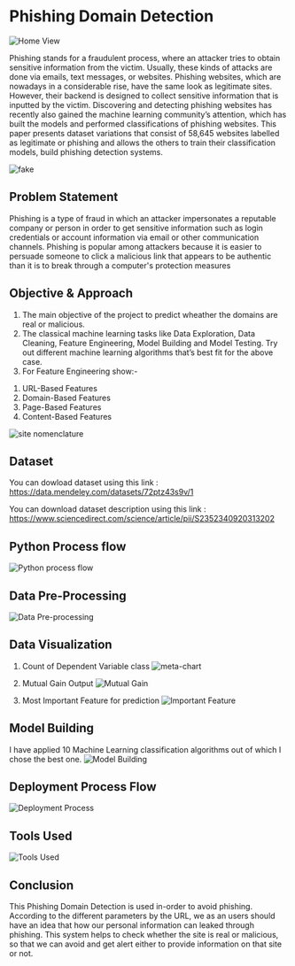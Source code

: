 
# Phishing Domain Detection

![Home View](https://user-images.githubusercontent.com/120026804/213914200-784427f4-548c-4571-b061-1a4955b85735.png)

Phishing stands for a fraudulent process, where an attacker tries to obtain sensitive information from the victim. Usually, these kinds of attacks are done via emails, text messages, or websites. Phishing websites, which are nowadays in a considerable rise, have the same look as legitimate sites. However, their backend is designed to collect sensitive information that is inputted by the victim. Discovering and detecting phishing websites has recently also gained the machine learning community’s attention, which has built the models and performed classifications of phishing websites. This paper presents dataset variations that consist of 58,645 websites labelled as legitimate or phishing and allows the others to train their classification models, 
build phishing detection systems.

![fake](https://user-images.githubusercontent.com/120026804/213918731-facea712-dbec-4d03-80b0-2229fef63b86.jpg)

## Problem Statement
Phishing is a type of fraud in which an attacker impersonates a reputable company or 
person in order to get sensitive information such as login credentials or account 
information via email or other communication channels. Phishing is popular among 
attackers because it is easier to persuade someone to click a malicious link that appears 
to be authentic than it is to break through a computer's protection measures

## Objective & Approach
1) The main objective of the project to predict wheather the domains are real or malicious.
2) The classical machine learning tasks like Data Exploration, Data Cleaning, 
Feature Engineering, Model Building and Model Testing. Try out different machine 
learning algorithms that’s best fit for the above case.
3) For Feature Engineering show:-
  1. URL-Based Features
  2. Domain-Based Features
  3. Page-Based Features
  4. Content-Based Features

![site nomenclature](https://user-images.githubusercontent.com/120026804/213918659-59596661-4cd4-46cf-83f3-366d11915d24.jpg)

## Dataset
You can dowload dataset using this link :
https://data.mendeley.com/datasets/72ptz43s9v/1

You can download dataset description using this link :
https://www.sciencedirect.com/science/article/pii/S2352340920313202

## Python Process flow 
![Python process flow](https://user-images.githubusercontent.com/120026804/213915901-9694ec5c-0a17-4e08-8e75-122eb6d8e881.png)

## Data Pre-Processing
![Data Pre-processing](https://user-images.githubusercontent.com/120026804/213920555-a24e22cc-55c1-48bf-927e-dac4e5c9a46b.png)

## Data Visualization
1) Count of Dependent Variable class
![meta-chart](https://user-images.githubusercontent.com/120026804/213921275-ff42f257-f8f3-4a5b-8acc-94f1d333de9f.png)

2) Mutual Gain Output
![Mutual Gain](https://user-images.githubusercontent.com/120026804/213922335-31577cec-6de4-4272-a87c-6f4de54a5798.png)

3) Most Important Feature for prediction
![Important Feature](https://user-images.githubusercontent.com/120026804/213922360-3121bad8-37c4-461e-8e81-c43caa7ff4b7.png)

## Model Building
I have applied 10 Machine Learning classification algorithms out of which I chose the best one. 
![Model Building](https://user-images.githubusercontent.com/120026804/213919949-7c3677c4-e15b-4236-9744-e24823b6f8a0.png)

## Deployment Process Flow
![Deployment Process](https://user-images.githubusercontent.com/120026804/214139729-49879c90-4874-4a1c-8309-a1b61dada6ae.png)


## Tools Used
![Tools Used](https://user-images.githubusercontent.com/120026804/214139779-3572015b-c51c-47e3-a59f-c630060ba7b4.png)


## Conclusion
This Phishing Domain Detection is used in-order to avoid phishing. According to the different parameters by the URL, we as an users should have an idea that how our personal information can leaked through phishing. This system helps to check whether the site is real or malicious, so that we can avoid and get alert either to provide information on that site or not.









